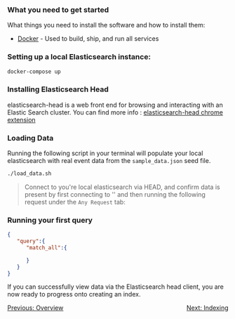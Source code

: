 ### What you need to get started

What things you need to install the software and how to install them:

-	[Docker](https://docs.docker.com/install/) - Used to build, ship, and run all services

### Setting up a local Elasticsearch instance:

```sh
docker-compose up
```

### Installing Elasticsearch Head

elasticsearch-head is a web front end for browsing and interacting with an Elastic Search cluster. You can find more info : [elasticsearch-head chrome extension](https://chrome.google.com/webstore/detail/elasticsearch-head/ffmkiejjmecolpfloofpjologoblkegm)

### Loading Data

Running the following script in your terminal will populate your local elasticsearch with real event data from the `sample_data.json` seed file.

```sh
./load_data.sh
```

> Connect to you're local elasticsearch via HEAD, and confirm data is present by first connecting to '' and then running the following request under the `Any Request` tab:

### Running your first query

```json
{  
   "query":{  
      "match_all":{  

      }
   }
}
```

If you can successfully view data via the Elasticsearch head client, you are now ready to progress onto creating an index.

<span style="float: left;">[Previous: Overview](searching)</span>

<span style="float: right;">[Next: Indexing](indexing)</span>
